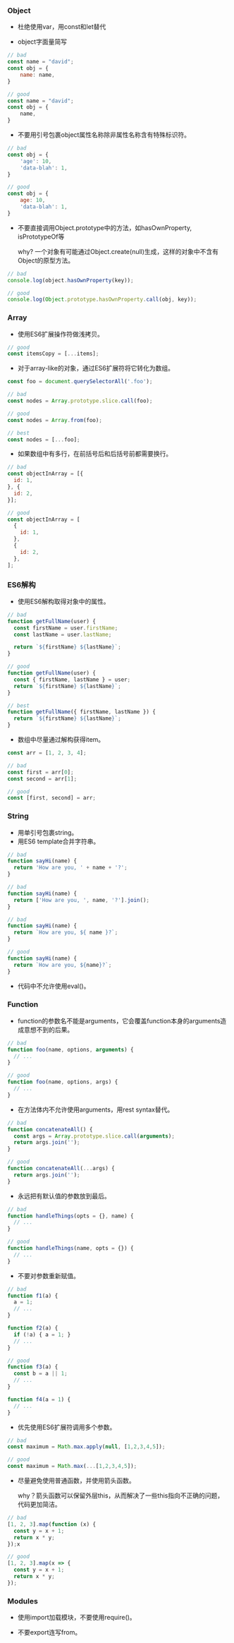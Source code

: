 ### Object

* 杜绝使用var，用const和let替代

* object字面量简写

```js
// bad
const name = "david";
const obj = {
    name: name,
}

// good
const name = "david";
const obj = {
    name,
}
```

* 不要用引号包裹object属性名称除非属性名称含有特殊标识符。

```js
// bad
const obj = {
    'age': 10,
    'data-blah': 1,
}

// good
const obj = {
    age: 10,
    'data-blah': 1,
}
```

* 不要直接调用Object.prototype中的方法，如hasOwnProperty, isPrototypeOf等

  why? 一个对象有可能通过Object.create\(null\)生成，这样的对象中不含有Object的原型方法。

```js
// bad
console.log(object.hasOwnProperty(key));

// good
console.log(Object.prototype.hasOwnProperty.call(obj, key));
```

### Array

* 使用ES6扩展操作符做浅拷贝。

```js
// good
const itemsCopy = [...items];
```

* 对于array-like的对象，通过ES6扩展符将它转化为数组。

```js
const foo = document.querySelectorAll('.foo');

// bad
const nodes = Array.prototype.slice.call(foo);

// good
const nodes = Array.from(foo);

// best
const nodes = [...foo];
```

* 如果数组中有多行，在前括号后和后括号前都需要换行。

```js
// bad
const objectInArray = [{
  id: 1,
}, {
  id: 2,
}];

// good
const objectInArray = [
  {
    id: 1,
  },
  {
    id: 2,
  },
];
```

### ES6解构

* 使用ES6解构取得对象中的属性。

```js
// bad
function getFullName(user) {
  const firstName = user.firstName;
  const lastName = user.lastName;

  return `${firstName} ${lastName}`;
}

// good
function getFullName(user) {
  const { firstName, lastName } = user;
  return `${firstName} ${lastName}`;
}

// best
function getFullName({ firstName, lastName }) {
  return `${firstName} ${lastName}`;
}
```

* 数组中尽量通过解构获得item。

```js
const arr = [1, 2, 3, 4];

// bad
const first = arr[0];
const second = arr[1];

// good
const [first, second] = arr;
```

### String

* 用单引号包裹string。
* 用ES6 template合并字符串。

```js
// bad
function sayHi(name) {
  return 'How are you, ' + name + '?';
}

// bad
function sayHi(name) {
  return ['How are you, ', name, '?'].join();
}

// bad
function sayHi(name) {
  return `How are you, ${ name }?`;
}

// good
function sayHi(name) {
  return `How are you, ${name}?`;
}
```

* 代码中不允许使用eval\(\)。

### Function

* function的参数名不能是arguments，它会覆盖function本身的arguments造成意想不到的后果。

```js
// bad
function foo(name, options, arguments) {
  // ...
}

// good
function foo(name, options, args) {
  // ...
}
```

* 在方法体内不允许使用arguments，用rest syntax替代。

```js
// bad
function concatenateAll() {
  const args = Array.prototype.slice.call(arguments);
  return args.join('');
}

// good
function concatenateAll(...args) {
  return args.join('');
}
```

* 永远把有默认值的参数放到最后。

```js
// bad
function handleThings(opts = {}, name) {
  // ...
}

// good
function handleThings(name, opts = {}) {
  // ...
}
```

* 不要对参数重新赋值。

```js
// bad
function f1(a) {
  a = 1;
  // ...
}

function f2(a) {
  if (!a) { a = 1; }
  // ...
}

// good
function f3(a) {
  const b = a || 1;
  // ...
}

function f4(a = 1) {
  // ...
}
```

* 优先使用ES6扩展符调用多个参数。

```js
// bad
const maximum = Math.max.apply(null, [1,2,3,4,5]);

// good
const maximum = Math.max(...[1,2,3,4,5]);
```

* 尽量避免使用普通函数，并使用箭头函数。

  why？箭头函数可以保留外层this，从而解决了一些this指向不正确的问题，代码更加简洁。

```js
// bad
[1, 2, 3].map(function (x) {
  const y = x + 1;
  return x * y;
});x

// good
[1, 2, 3].map(x => {
  const y = x + 1;
  return x * y;
});
```

### Modules

* 使用import加载模块，不要使用require\(\)。

* 不要export连写from。



